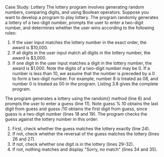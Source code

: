 Case Study: Lottery
The lottery program involves generating random numbers, comparing digits, and 
using Boolean operators.
 Suppose you want to develop a program to play lottery. The program randomly generates a 
lottery of a two-digit number, prompts the user to enter a two-digit number, and determines 
whether the user wins according to the following rules:
1. If the user input matches the lottery number in the exact order, the award is $10,000.
2. If all digits in the user input match all digits in the lottery number, the award is $3,000.
3. If one digit in the user input matches a digit in the lottery number, the award is $1,000.
Note the digits of a two-digit number may be 0. If a number is less than 10, we assume that 
the number is preceded by a 0 to form a two-digit number. For example, number 8 is treated 
as 08, and number 0 is treated as 00 in the program. Listing 3.8 gives the complete program.

The program generates a lottery using the random() method (line 6) and prompts the user 
to enter a guess (line 11). Note guess % 10 obtains the last digit from guess and guess 
/10 obtains the first digit from guess, since guess is a two-digit number (lines 18 and 19).
The program checks the guess against the lottery number in this order:
1. First, check whether the guess matches the lottery exactly (line 24).
2. If not, check whether the reversal of the guess matches the lottery (lines 26 and 27).
3. If not, check whether one digit is in the lottery (lines 29–32).
4. If not, nothing matches and display "Sorry, no match" (lines 34 and 35).
